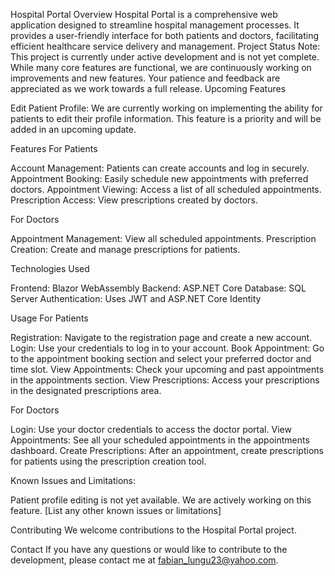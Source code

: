 Hospital Portal
Overview
Hospital Portal is a comprehensive web application designed to streamline hospital management processes. It provides a user-friendly interface for both patients and doctors, facilitating efficient healthcare service delivery and management.
Project Status
Note: This project is currently under active development and is not yet complete.
While many core features are functional, we are continuously working on improvements and new features. Your patience and feedback are appreciated as we work towards a full release.
Upcoming Features

Edit Patient Profile: We are currently working on implementing the ability for patients to edit their profile information. This feature is a priority and will be added in an upcoming update.

Features
For Patients

Account Management: Patients can create accounts and log in securely.
Appointment Booking: Easily schedule new appointments with preferred doctors.
Appointment Viewing: Access a list of all scheduled appointments.
Prescription Access: View prescriptions created by doctors.

For Doctors

Appointment Management: View all scheduled appointments.
Prescription Creation: Create and manage prescriptions for patients.

Technologies Used

Frontend: Blazor WebAssembly
Backend: ASP.NET Core
Database: SQL Server
Authentication: Uses JWT and ASP.NET Core Identity

Usage
For Patients

Registration: Navigate to the registration page and create a new account.
Login: Use your credentials to log in to your account.
Book Appointment: Go to the appointment booking section and select your preferred doctor and time slot.
View Appointments: Check your upcoming and past appointments in the appointments section.
View Prescriptions: Access your prescriptions in the designated prescriptions area.

For Doctors

Login: Use your doctor credentials to access the doctor portal.
View Appointments: See all your scheduled appointments in the appointments dashboard.
Create Prescriptions: After an appointment, create prescriptions for patients using the prescription creation tool.

Known Issues and Limitations:

Patient profile editing is not yet available. We are actively working on this feature.
[List any other known issues or limitations]

Contributing
We welcome contributions to the Hospital Portal project.

Contact
If you have any questions or would like to contribute to the development, please contact me at fabian_lungu23@yahoo.com.
